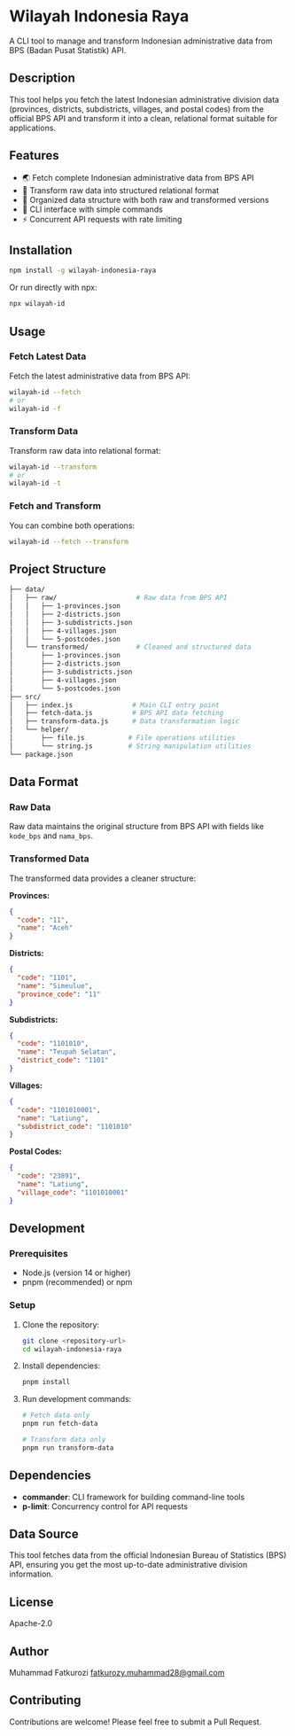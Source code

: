 # Wilayah Indonesia Raya

A CLI tool to manage and transform Indonesian administrative data from BPS (Badan Pusat Statistik) API.

## Description

This tool helps you fetch the latest Indonesian administrative division data (provinces, districts, subdistricts, villages, and postal codes) from the official BPS API and transform it into a clean, relational format suitable for applications.

## Features

- 🌏 Fetch complete Indonesian administrative data from BPS API
- 🔄 Transform raw data into structured relational format
- 📁 Organized data structure with both raw and transformed versions
- 🎯 CLI interface with simple commands
- ⚡ Concurrent API requests with rate limiting

## Installation

```bash
npm install -g wilayah-indonesia-raya
```

Or run directly with npx:

```bash
npx wilayah-id
```

## Usage

### Fetch Latest Data

Fetch the latest administrative data from BPS API:

```bash
wilayah-id --fetch
# or
wilayah-id -f
```

### Transform Data

Transform raw data into relational format:

```bash
wilayah-id --transform
# or
wilayah-id -t
```

### Fetch and Transform

You can combine both operations:

```bash
wilayah-id --fetch --transform
```

## Project Structure

```bash
├── data/
│   ├── raw/                    # Raw data from BPS API
│   │   ├── 1-provinces.json
│   │   ├── 2-districts.json
│   │   ├── 3-subdistricts.json
│   │   ├── 4-villages.json
│   │   └── 5-postcodes.json
│   └── transformed/            # Cleaned and structured data
│       ├── 1-provinces.json
│       ├── 2-districts.json
│       ├── 3-subdistricts.json
│       ├── 4-villages.json
│       └── 5-postcodes.json
├── src/
│   ├── index.js               # Main CLI entry point
│   ├── fetch-data.js          # BPS API data fetching
│   ├── transform-data.js      # Data transformation logic
│   └── helper/
│       ├── file.js           # File operations utilities
│       └── string.js         # String manipulation utilities
└── package.json
```

## Data Format

### Raw Data

Raw data maintains the original structure from BPS API with fields like `kode_bps` and `nama_bps`.

### Transformed Data

The transformed data provides a cleaner structure:

**Provinces:**

```json
{
  "code": "11",
  "name": "Aceh"
}
```

**Districts:**

```json
{
  "code": "1101",
  "name": "Simeulue",
  "province_code": "11"
}
```

**Subdistricts:**

```json
{
  "code": "1101010",
  "name": "Teupah Selatan",
  "district_code": "1101"
}
```

**Villages:**

```json
{
  "code": "1101010001",
  "name": "Latiung",
  "subdistrict_code": "1101010"
}
```

**Postal Codes:**

```json
{
  "code": "23891",
  "name": "Latiung",
  "village_code": "1101010001"
}
```

## Development

### Prerequisites

- Node.js (version 14 or higher)
- pnpm (recommended) or npm

### Setup

1. Clone the repository:

    ```bash
    git clone <repository-url>
    cd wilayah-indonesia-raya
    ```

2. Install dependencies:

    ```bash
    pnpm install
    ```

3. Run development commands:

    ```bash
    # Fetch data only
    pnpm run fetch-data

    # Transform data only
    pnpm run transform-data
    ```

## Dependencies

- **commander**: CLI framework for building command-line tools
- **p-limit**: Concurrency control for API requests

## Data Source

This tool fetches data from the official Indonesian Bureau of Statistics (BPS) API, ensuring you get the most up-to-date administrative division information.

## License

Apache-2.0

## Author

Muhammad Fatkurozi <fatkurozy.muhammad28@gmail.com>

## Contributing

Contributions are welcome! Please feel free to submit a Pull Request.
